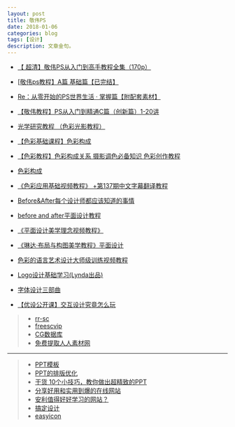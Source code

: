 ```yaml
---
layout: post
title: 敬伟PS
date: 2018-01-06
categories: blog
tags: [设计]
description: 文章金句。
---
```


- [【 超清】敬伟PS从入门到高手教程全集（170p）](https://www.bilibili.com/video/av10597278/)
- [[敬伟ps教程】A篇 基础篇【已完结】](https://www.bilibili.com/video/av6149374/)
- [Re：从零开始的PS世界生活 · 掌握篇【附配套素材】](https://www.bilibili.com/video/av6758149/)
- [【敬伟教程】PS从入门到精通C篇（创新篇）1-20讲](https://www.bilibili.com/video/av9443868/)

- [光学研究教程 （色彩光影教程）](https://www.bilibili.com/video/av5540032/#page=2)
- [【色彩基础课程】色彩构成](https://www.bilibili.com/video/av7800771/)
- [【色彩教程】色彩构成关系 摄影调色必备知识 色彩创作教程](https://www.bilibili.com/video/av5501789/)
- [色彩构成](https://www.bilibili.com/video/av2506558/)
- [《色彩应用基础视频教程》 +第137期中文字幕翻译教程](https://www.bilibili.com/video/av14781564/index_5.html)
- [Before&After每个设计师都应该知道的事情](https://www.bilibili.com/video/av8360067/)
- [before and after平面设计教程](https://www.bilibili.com/video/av8009642/)
- [《平面设计美学理念视频教程》](https://www.bilibili.com/video/av3929816/)
- [《琳达·布局与构图美学教程》平面设计](https://www.bilibili.com/video/av13035387/)
- [色彩的语言艺术设计大师级训练视频教程](https://www.bilibili.com/video/av13788261/)
- [Logo设计基础学习(Lynda出品)](https://www.bilibili.com/video/av4161483/)

- [字体设计三部曲](https://www.bilibili.com/video/av13534761/)



- [【优设公开课】交互设计究竟怎么玩](https://www.bilibili.com/video/av5813918/)


>- [rr-sc](http://www.rr-sc.com/plugin.php?id=dsu_paulsign:sign)
>- [freescvip](http://www.freescvip.com/)
>- [CG数据库](http://www.cgtsj.com/user/index.php)
>- [免费提取人人素材网](https://www.douban.com/note/365578831/)


----


>- [PPT模板](http://www.lukou.com/userfeed/16087456)
>- [PPT的排版优化](http://www.lukou.com/userfeed/16312967)
>- [干货 10个小技巧，教你做出超精致的PPT](http://www.lukou.com/userfeed/16441936)
>- [分享好用和实用到爆的在线网站](http://www.lukou.com/userfeed/15963570)
>- [安利值得好好学习的网站？](http://www.lukou.com/userfeed/16025317)
>- [搞定设计](http://www.lukou.com/userfeed/17087729)
>- [easyicon](https://www.easyicon.net/)




